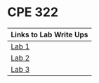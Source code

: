 # CPE 322

| Links to Lab Write Ups |
| ---------------------- |
| [Lab 1](https://github.com/jshepitka/cpe322/blob/main/Labs/Lab%201/README.md) |
| [Lab 2](https://github.com/jshepitka/cpe322/blob/main/Labs/Lab%202/README.md) |
| [Lab 3](https://github.com/jshepitka/cpe322/blob/main/Labs/Lab%203/README.md) |
